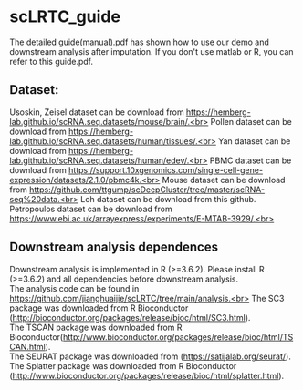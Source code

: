 # scLRTC_guide
The detailed guide(manual).pdf has shown how to use our demo and downstream analysis after imputation. If you don't use matlab or R, you can refer to this guide.pdf.<br>
## Dataset:
Usoskin, Zeisel dataset can be download from https://hemberg-lab.github.io/scRNA.seq.datasets/mouse/brain/.<br>
Pollen dataset can be download from https://hemberg-lab.github.io/scRNA.seq.datasets/human/tissues/.<br>
Yan dataset can be download from https://hemberg-lab.github.io/scRNA.seq.datasets/human/edev/.<br>
PBMC dataset can be download from https://support.10xgenomics.com/single-cell-gene-expression/datasets/2.1.0/pbmc4k.<br>
Mouse dataset can be download from https://github.com/ttgump/scDeepCluster/tree/master/scRNA-seq%20data.<br> 
Loh dataset can be download from this github.<br>
Petropoulos dataset can be download from https://www.ebi.ac.uk/arrayexpress/experiments/E-MTAB-3929/.<br>

## Downstream analysis dependences
Downstream analysis is implemented in R (>=3.6.2). Please install R (>=3.6.2) and all dependencies before downstream analysis.<br>
The analysis code can be found in https://github.com/jianghuaijie/scLRTC/tree/main/analysis.<br>
The SC3 package was downloaded from R Bioconductor (http://bioconductor.org/packages/release/bioc/html/SC3.html).<br>
The TSCAN package was downloaded from R Bioconductor(http://www.bioconductor.org/packages/release/bioc/html/TSCAN.html).<br>
The SEURAT package was downloaded from (https://satijalab.org/seurat/).<br>
The Splatter package was downloaded from R Bioconductor (http://www.bioconductor.org/packages/release/bioc/html/splatter.html).<br>
